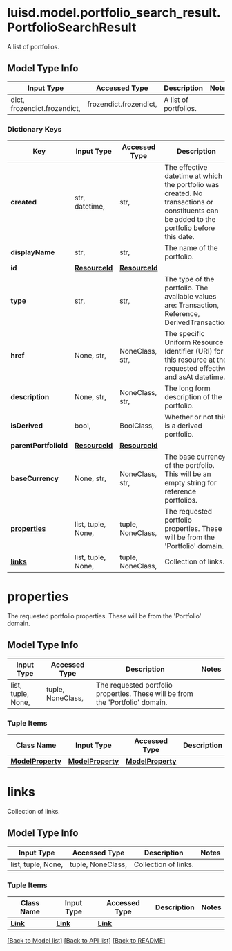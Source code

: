 # luisd.model.portfolio_search_result.PortfolioSearchResult

A list of portfolios.

## Model Type Info
Input Type | Accessed Type | Description | Notes
------------ | ------------- | ------------- | -------------
dict, frozendict.frozendict,  | frozendict.frozendict,  | A list of portfolios. | 

### Dictionary Keys
Key | Input Type | Accessed Type | Description | Notes
------------ | ------------- | ------------- | ------------- | -------------
**created** | str, datetime,  | str,  | The effective datetime at which the portfolio was created. No transactions or constituents can be added to the portfolio before this date. | value must conform to RFC-3339 date-time
**displayName** | str,  | str,  | The name of the portfolio. | 
**id** | [**ResourceId**](ResourceId.md) | [**ResourceId**](ResourceId.md) |  | 
**type** | str,  | str,  | The type of the portfolio. The available values are: Transaction, Reference, DerivedTransaction | must be one of ["Transaction", "Reference", "DerivedTransaction", ] 
**href** | None, str,  | NoneClass, str,  | The specific Uniform Resource Identifier (URI) for this resource at the requested effective and asAt datetime. | [optional] 
**description** | None, str,  | NoneClass, str,  | The long form description of the portfolio. | [optional] 
**isDerived** | bool,  | BoolClass,  | Whether or not this is a derived portfolio. | [optional] 
**parentPortfolioId** | [**ResourceId**](ResourceId.md) | [**ResourceId**](ResourceId.md) |  | [optional] 
**baseCurrency** | None, str,  | NoneClass, str,  | The base currency of the portfolio. This will be an empty string for reference portfolios. | [optional] 
**[properties](#properties)** | list, tuple, None,  | tuple, NoneClass,  | The requested portfolio properties. These will be from the &#x27;Portfolio&#x27; domain. | [optional] 
**[links](#links)** | list, tuple, None,  | tuple, NoneClass,  | Collection of links. | [optional] 

# properties

The requested portfolio properties. These will be from the 'Portfolio' domain.

## Model Type Info
Input Type | Accessed Type | Description | Notes
------------ | ------------- | ------------- | -------------
list, tuple, None,  | tuple, NoneClass,  | The requested portfolio properties. These will be from the &#x27;Portfolio&#x27; domain. | 

### Tuple Items
Class Name | Input Type | Accessed Type | Description | Notes
------------- | ------------- | ------------- | ------------- | -------------
[**ModelProperty**](ModelProperty.md) | [**ModelProperty**](ModelProperty.md) | [**ModelProperty**](ModelProperty.md) |  | 

# links

Collection of links.

## Model Type Info
Input Type | Accessed Type | Description | Notes
------------ | ------------- | ------------- | -------------
list, tuple, None,  | tuple, NoneClass,  | Collection of links. | 

### Tuple Items
Class Name | Input Type | Accessed Type | Description | Notes
------------- | ------------- | ------------- | ------------- | -------------
[**Link**](Link.md) | [**Link**](Link.md) | [**Link**](Link.md) |  | 

[[Back to Model list]](../../README.md#documentation-for-models) [[Back to API list]](../../README.md#documentation-for-api-endpoints) [[Back to README]](../../README.md)


